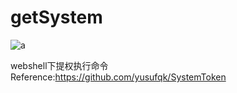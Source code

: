 # getSystem

![a](https://github.com/uknowsec/getSystem/blob/master/JUgYF0.png)

webshell下提权执行命令 Reference:https://github.com/yusufqk/SystemToken
